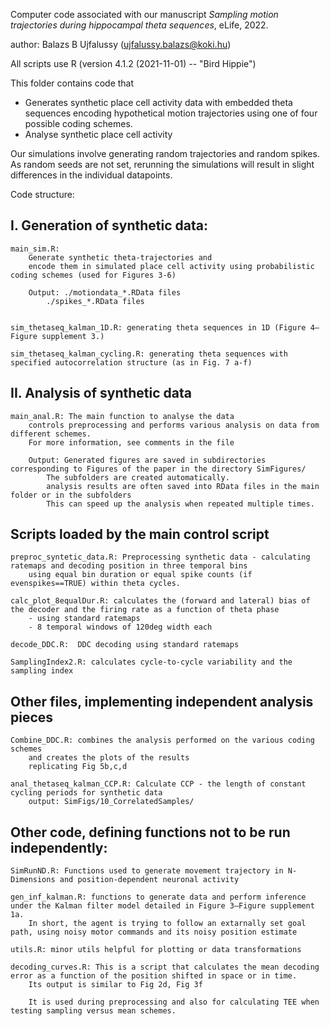 Computer code associated with our manuscript *Sampling motion trajectories during hippocampal theta sequences*, eLife, 2022.

author: Balazs B Ujfalussy (ujfalussy.balazs@koki.hu)

All scripts use R (version 4.1.2 (2021-11-01) -- "Bird Hippie")


This folder contains code that
- Generates synthetic place cell activity data with embedded theta sequences encoding hypothetical motion trajectories using one of four possible coding schemes.
- Analyse synthetic place cell activity

Our simulations involve generating random trajectories and random spikes. As random seeds are not set, rerunning the simulations will result in slight differences in the individual datapoints.


Code structure:


## I. Generation of synthetic data:
	main_sim.R: 
		Generate synthetic theta-trajectories and 
		encode them in simulated place cell activity using probabilistic coding schemes (used for Figures 3-6)

		Output: ./motiondata_*.RData files 
			./spikes_*.RData files 


	sim_thetaseq_kalman_1D.R: generating theta sequences in 1D (Figure 4–Figure supplement 3.)

	sim_thetaseq_kalman_cycling.R: generating theta sequences with specified autocorrelation structure (as in Fig. 7 a-f)

## II. Analysis of synthetic data
	main_anal.R: The main function to analyse the data
		controls preprocessing and performs various analysis on data from different schemes.
		For more information, see comments in the file 

		Output: Generated figures are saved in subdirectories corresponding to Figures of the paper in the directory SimFigures/
			The subfolders are created automatically.
			analysis results are often saved into RData files in the main folder or in the subfolders
			This can speed up the analysis when repeated multiple times.

## Scripts loaded by the main control script

	preproc_syntetic_data.R: Preprocessing synthetic data - calculating ratemaps and decoding position in three temporal bins 
		using equal bin duration or equal spike counts (if evenspikes==TRUE) within theta cycles. 

	calc_plot_8equalDur.R: calculates the (forward and lateral) bias of the decoder and the firing rate as a function of theta phase
		- using standard ratemaps
		- 8 temporal windows of 120deg width each

	decode_DDC.R:  DDC decoding using standard ratemaps

	SamplingIndex2.R: calculates cycle-to-cycle variability and the sampling index

## Other files, implementing independent analysis pieces

	Combine_DDC.R: combines the analysis performed on the various coding schemes 
		and creates the plots of the results 
		replicating Fig 5b,c,d

	anal_thetaseq_kalman_CCP.R: Calculate CCP - the length of constant cycling periods for synthetic data
		output: SimFigs/10_CorrelatedSamples/

## Other code, defining functions not to be run independently:

	SimRunND.R: Functions used to generate movement trajectory in N-Dimensions and position-dependent neuronal activity

	gen_inf_kalman.R: functions to generate data and perform inference under the Kalman filter model detailed in Figure 3–Figure supplement 1a. 
		In short, the agent is trying to follow an extarnally set goal path, using noisy motor commands and its noisy position estimate

	utils.R: minor utils helpful for plotting or data transformations

	decoding_curves.R: This is a script that calculates the mean decoding error as a function of the position shifted in space or in time. 
		Its output is similar to Fig 2d, Fig 3f 

		It is used during preprocessing and also for calculating TEE when testing sampling versus mean schemes.




